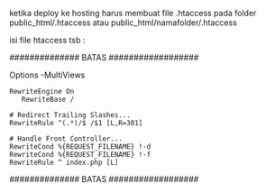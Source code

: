 ketika deploy ke hosting harus membuat file .htaccess pada folder public_html/.htaccess atau public_html/namafolder/.htaccess

isi file htaccess tsb :

############## BATAS ##################

<IfModule mod_rewrite.c>
    <IfModule mod_negotiation.c>
        Options -MultiViews
    </IfModule>

    RewriteEngine On
       RewriteBase /

    # Redirect Trailing Slashes...
    RewriteRule ^(.*)/$ /$1 [L,R=301]

    # Handle Front Controller...
    RewriteCond %{REQUEST_FILENAME} !-d
    RewriteCond %{REQUEST_FILENAME} !-f
    RewriteRule ^ index.php [L]
</IfModule>

############## BATAS ##################